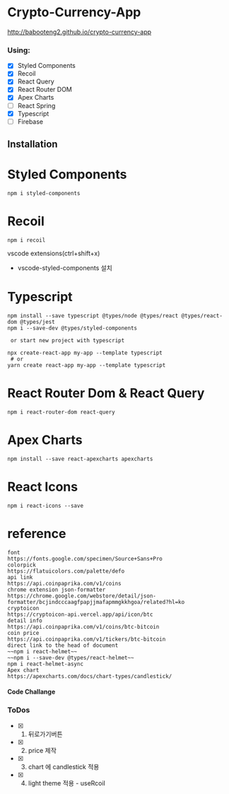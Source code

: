# Crypto-Currency-App

http://babooteng2.github.io/crypto-currency-app

### Using:

- [x] Styled Components
- [x] Recoil
- [x] React Query
- [x] React Router DOM
- [x] Apex Charts
- [ ] React Spring
- [x] Typescript
- [ ] Firebase

## Installation

# Styled Components

```node
npm i styled-components
```

# Recoil

```node
npm i recoil
```

vscode extensions(ctrl+shift+x)

- vscode-styled-components 설치

# Typescript

```node
npm install --save typescript @types/node @types/react @types/react-dom @types/jest
npm i --save-dev @types/styled-components

 or start new project with typescript

npx create-react-app my-app --template typescript
 # or
yarn create react-app my-app --template typescript
```

# React Router Dom & React Query

```node
npm i react-router-dom react-query
```

# Apex Charts

```node
npm install --save react-apexcharts apexcharts
```

# React Icons

```node
npm i react-icons --save
```

# reference

```node
font
https://fonts.google.com/specimen/Source+Sans+Pro
colorpick
https://flatuicolors.com/palette/defo
api link
https://api.coinpaprika.com/v1/coins
chrome extension json-formatter
https://chrome.google.com/webstore/detail/json-formatter/bcjindcccaagfpapjjmafapmmgkkhgoa/related?hl=ko
cryptoicon
https://cryptoicon-api.vercel.app/api/icon/btc
detail info
https://api.coinpaprika.com/v1/coins/btc-bitcoin
coin price
https://api.coinpaprika.com/v1/tickers/btc-bitcoin
direct link to the head of document
~~npm i react-helmet~~
~~npm i --save-dev @types/react-helmet~~
npm i react-helmet-async
Apex chart
https://apexcharts.com/docs/chart-types/candlestick/
```

#### Code Challange

### ToDos

- [x] 1. 뒤로가기버튼
- [x] 2. price 제작
- [x] 3. chart 에 candlestick 적용
- [x] 4. light theme 적용 - useRcoil
